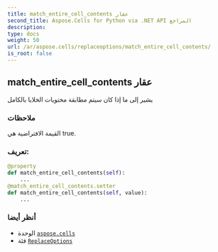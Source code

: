```yaml
---
title: match_entire_cell_contents عقار
second_title: Aspose.Cells for Python via .NET API المراجع
description:
type: docs
weight: 50
url: /ar/aspose.cells/replaceoptions/match_entire_cell_contents/
is_root: false
---
```

##  match_entire_cell_contents عقار

يشير إلى ما إذا كان سيتم مطابقة محتويات الخلايا بالكامل

###  ملاحظات

القيمة الافتراضية هي true.
###  تعريف:
```python
@property
def match_entire_cell_contents(self):
    ...
@match_entire_cell_contents.setter
def match_entire_cell_contents(self, value):
    ...
```

###  أنظر أيضا
* الوحدة [`aspose.cells`](../../)
* فئة [`ReplaceOptions`](/cells/python-net/ar/aspose.cells/replaceoptions)
